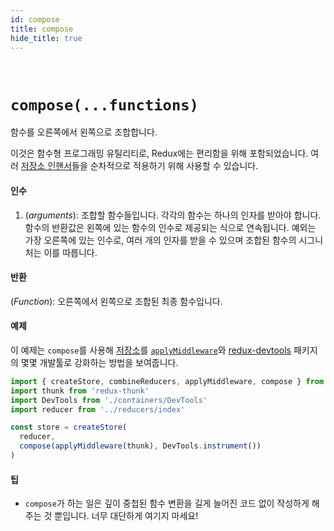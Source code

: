 ```yaml
---
id: compose
title: compose
hide_title: true
---
```


&nbsp;

# `compose(...functions)`

함수를 오른쪽에서 왼쪽으로 조합합니다.

이것은 함수형 프로그래밍 유틸리티로, Redux에는 편리함을 위해 포함되었습니다.
여러 [저장소 인핸서](../understanding/thinking-in-redux/Glossary.md#저장소-인핸서)들을 순차적으로 적용하기 위해 사용할 수 있습니다.

#### 인수

1. (_arguments_): 조합할 함수들입니다. 각각의 함수는 하나의 인자를 받아야 합니다. 함수의 반환값은 왼쪽에 있는 함수의 인수로 제공되는 식으로 연속됩니다. 예외는 가장 오른쪽에 있는 인수로, 여러 개의 인자를 받을 수 있으며 조합된 함수의 시그니처는 이를 따릅니다.

#### 반환

(_Function_): 오른쪽에서 왼쪽으로 조합된 최종 함수입니다.

#### 예제

이 예제는 `compose`를 사용해 [저장소](Store.md)를 [`applyMiddleware`](applyMiddleware.md)와 [redux-devtools](https://github.com/gaearon/redux-devtools) 패키지의 몇몇 개발툴로 강화하는 방법을 보여줍니다.

```js
import { createStore, combineReducers, applyMiddleware, compose } from 'redux'
import thunk from 'redux-thunk'
import DevTools from './containers/DevTools'
import reducer from '../reducers/index'

const store = createStore(
  reducer,
  compose(applyMiddleware(thunk), DevTools.instrument())
)
```

#### 팁

- `compose`가 하는 일은 깊이 중첩된 함수 변환을 길게 늘어진 코드 없이 작성하게 해주는 것 뿐입니다. 너무 대단하게 여기지 마세요!
